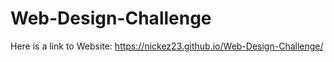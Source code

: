 # Web-Design-Challenge

Here is a link to Website:
https://nickez23.github.io/Web-Design-Challenge/
